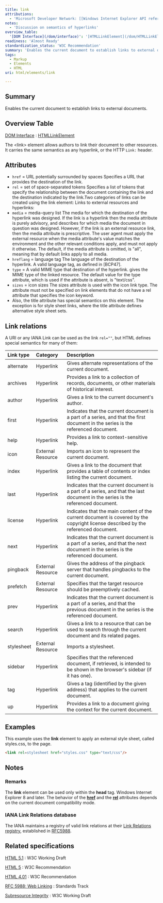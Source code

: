 ```yaml
---
title: link
attributions:
  - 'Microsoft Developer Network: [[Windows Internet Explorer API reference](http://msdn.microsoft.com/en-us/library/ie/hh828809%28v=vs.85%29.aspx) Article]'
notes:
  - 'Discussion on semantics of hyperlinks'
overview_table:
  '[DOM Interface](/dom/interface)': '[HTMLLinkElement](/dom/HTMLLinkElement)'
readiness: 'Almost Ready'
standardization_status: 'W3C Recommendation'
summary: 'Enables the current document to establish links to external documents.'
tags:
  - Markup
  - Elements
  - HTML
uri: html/elements/link

---
```

## Summary

Enables the current document to establish links to external documents.

## Overview Table

[DOM Interface](/dom/interface)
:   [HTMLLinkElement](/dom/HTMLLinkElement)

The \<link\> element allows authors to link their document to other resources. It carries the same semantics as any hyperlink, or the HTTP `Link:` header.

## Attributes

-   `href` = URL potentially surrounded by spaces
    Specifies a URL that provides the destination of the link.
-   `rel` = set of space-separated tokens
    Specifies a list of tokens that specify the relationship between the document containing the link and the destination indicated by the link.Two categories of links can be created using the link element: Links to external resources and hyperlinks:
-   `media` = media-query list
    The media for which the destination of the hyperlink was designed.
    If the link is a hyperlink then the media attribute is purely advisory, and describes for which media the document in question was designed.
    However, if the link is an external resource link, then the media attribute is prescriptive. The user agent must apply the external resource when the media attribute's value matches the environment and the other relevant conditions apply, and must not apply it otherwise.
    The default, if the media attribute is omitted, is "all", meaning that by default links apply to all media.
-   `hreflang` = language tag
    The language of the destination of the hyperlink.
    A valid language tag, as defined in [BCP47].
-   `type` = A valid MIME type that destination of the hyperlink.
    gives the MIME type of the linked resource.
    The default value for the type attribute, which is used if the attribute is absent, is "text/css".
-   `sizes` = icon sizes
    The sizes attribute is used with the icon link type. The attribute must not be specified on link elements that do not have a rel attribute that specifies the icon keyword.
-   Also, the title attribute has special semantics on this element. The exception is for style sheet links, where the title attribute defines alternative style sheet sets.

## Link relations

A URI or any IANA Link can be used as the link `rel=""`, but HTML defines special semantics for many of them:

|Link type|Category|Description|
|:--------|:-------|:----------|
|alternate|Hyperlink|Gives alternate representations of the current document.|
|archives|Hyperlink|Provides a link to a collection of records, documents, or other materials of historical interest.|
|author|Hyperlink|Gives a link to the current document's author.|
|first|Hyperlink|Indicates that the current document is a part of a series, and that the first document in the series is the referenced document.|
|help|Hyperlink|Provides a link to context-sensitive help.|
|icon|External Resource|Imports an icon to represent the current document.|
|index|Hyperlink|Gives a link to the document that provides a table of contents or index listing the current document.|
|last|Hyperlink|Indicates that the current document is a part of a series, and that the last document in the series is the referenced document.|
|license|Hyperlink|Indicates that the main content of the current document is covered by the copyright license described by the referenced document.|
|next|Hyperlink|Indicates that the current document is a part of a series, and that the next document in the series is the referenced document.|
|pingback|External Resource|Gives the address of the pingback server that handles pingbacks to the current document.|
|prefetch|External Resource|Specifies that the target resource should be preemptively cached.|
|prev|Hyperlink|Indicates that the current document is a part of a series, and that the previous document in the series is the referenced document.|
|search|Hyperlink|Gives a link to a resource that can be used to search through the current document and its related pages.|
|stylesheet|External Resource|Imports a stylesheet.|
|sidebar|Hyperlink|Specifies that the referenced document, if retrieved, is intended to be shown in the browser's sidebar (if it has one).|
|tag|Hyperlink|Gives a tag (identified by the given address) that applies to the current document.|
|up|Hyperlink|Provides a link to a document giving the context for the current document.|

## Examples

This example uses the **link** element to apply an external style sheet, called styles.css, to the page.

``` html
<link rel=stylesheet href="styles.css" type="text/css"/>
```

## Notes

### Remarks

The **link** element can be used only within the **head** tag. Windows Internet Explorer 8 and later. The behavior of the [**href**](/html/attributes/href) and the [**rel**](/html/attributes/rel) attributes depends on the current document compatibility mode.

### IANA Link Relations database

The IANA maintains a registry of valid link relations at their [Link Relations registry](http://www.iana.org/assignments/link-relations/link-relations.xhtml), established in [RFC5988](https://tools.ietf.org/html/rfc5988).

## Related specifications

[HTML 5.1](http://www.w3.org/TR/html51/document-metadata.html#the-link-element)
:   W3C Working Draft

[HTML 5](http://www.w3.org/TR/html5/document-metadata.html#the-link-element)
:   W3C Recommendation

[HTML 4.01](http://www.w3.org/TR/html401/struct/links.html#edef-LINK)
:   W3C Recommendation

[RFC 5988: Web Linking](https://tools.ietf.org/html/rfc5988)
:   Standards Track

[Subresource Integrity](http://www.w3.org/TR/SRI/)
:   W3C Working Draft
